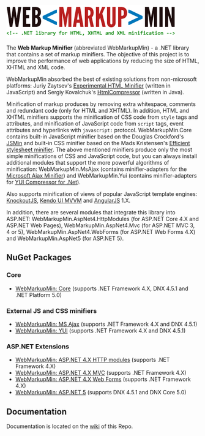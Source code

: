 <img src="logo.png" width="440" height="86" alt="WebMarkupMin logo" />

The **Web Markup Minifier** (abbreviated WebMarkupMin) - a .NET library that contains a set of markup minifiers. The objective of this project is to improve the performance of web applications by reducing the size of HTML, XHTML and XML code.

WebMarkupMin absorbed the best of existing solutions from non-microsoft platforms: Juriy Zaytsev's [Experimental HTML Minifier](http://kangax.github.com/html-minifier/) (written in JavaScript) and Sergiy Kovalchuk's [HtmlCompressor](http://code.google.com/p/htmlcompressor/) (written in Java).

Minification of markup produces by removing extra whitespace, comments and redundant code (only for HTML and XHTML). In addition, HTML and XHTML minifiers supports the minification of CSS code from `style` tags and attributes, and minification of JavaScript code from `script` tags, event attributes and hyperlinks with `javascript:` protocol. WebMarkupMin.Core contains built-in JavaScript minifier based on the Douglas Crockford's [JSMin](http://github.com/douglascrockford/JSMin) and built-in CSS minifier based on the Mads Kristensen's [Efficient stylesheet minifier](http://madskristensen.net/post/efficient-stylesheet-minification-in-c). The above mentioned minifiers produce only the most simple minifications of CSS and JavaScript code, but you can always install additional modules that support the more powerful algorithms of minification: WebMarkupMin.MsAjax (contains minifier-adapters for the [Microsoft Ajax Minifier](http://ajaxmin.codeplex.com)) and WebMarkupMin.Yui (contains minifier-adapters for [YUI Compressor for .Net](http://github.com/PureKrome/YUICompressor.NET)).

Also supports minification of views of popular JavaScript template engines: [KnockoutJS](http://knockoutjs.com/), [Kendo UI MVVM](http://www.telerik.com/kendo-ui) and [AngularJS](http://angularjs.org/) 1.X.

In addition, there are several modules that integrate this library into ASP.NET: WebMarkupMin.AspNet4.HttpModules (for ASP.NET Core 4.X and ASP.NET Web Pages), WebMarkupMin.AspNet4.Mvc (for ASP.NET MVC 3, 4 or 5), WebMarkupMin.AspNet4.WebForms (for ASP.NET Web Forms 4.X) and WebMarkupMin.AspNet5 (for ASP.NET 5).

## NuGet Packages

### Core
 * [WebMarkupMin: Core](http://nuget.org/packages/WebMarkupMin.Core/2.0.0-beta2) (supports .NET Framework 4.X, DNX 4.5.1 and .NET Platform 5.0)

### External JS and CSS minifiers
 * [WebMarkupMin: MS Ajax](http://nuget.org/packages/WebMarkupMin.MsAjax/2.0.0-beta2) (supports .NET Framework 4.X and DNX 4.5.1)
 * [WebMarkupMin: YUI](http://nuget.org/packages/WebMarkupMin.Yui/2.0.0-beta2) (supports .NET Framework 4.X and DNX 4.5.1)

### ASP.NET Extensions
 * [WebMarkupMin: ASP.NET 4.X HTTP modules](http://nuget.org/packages/WebMarkupMin.AspNet4.HttpModules/2.0.0-beta2) (supports .NET Framework 4.X)
 * [WebMarkupMin: ASP.NET 4.X MVC](http://nuget.org/packages/WebMarkupMin.AspNet4.Mvc/2.0.0-beta2) (supports .NET Framework 4.X)
 * [WebMarkupMin: ASP.NET 4.X Web Forms](http://nuget.org/packages/WebMarkupMin.AspNet4.WebForms/2.0.0-beta2) (supports .NET Framework 4.X)
 * [WebMarkupMin: ASP.NET 5](http://nuget.org/packages/WebMarkupMin.AspNet5/2.0.0-beta2) (supports DNX 4.5.1 and DNX Core 5.0)

## Documentation
Documentation is located on the [wiki](http://github.com/Taritsyn/WebMarkupMin/wiki) of this Repo.
